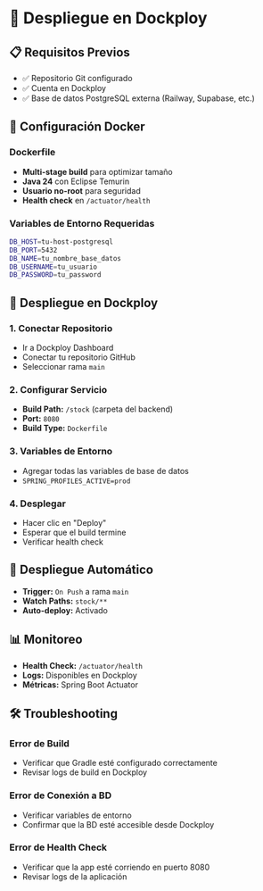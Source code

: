 # 🚀 Despliegue en Dockploy

## 📋 Requisitos Previos

- ✅ Repositorio Git configurado
- ✅ Cuenta en Dockploy
- ✅ Base de datos PostgreSQL externa (Railway, Supabase, etc.)

## 🐳 Configuración Docker

### Dockerfile
- **Multi-stage build** para optimizar tamaño
- **Java 24** con Eclipse Temurin
- **Usuario no-root** para seguridad
- **Health check** en `/actuator/health`

### Variables de Entorno Requeridas
```bash
DB_HOST=tu-host-postgresql
DB_PORT=5432
DB_NAME=tu_nombre_base_datos
DB_USERNAME=tu_usuario
DB_PASSWORD=tu_password
```

## 🚀 Despliegue en Dockploy

### 1. Conectar Repositorio
- Ir a Dockploy Dashboard
- Conectar tu repositorio GitHub
- Seleccionar rama `main`

### 2. Configurar Servicio
- **Build Path:** `/stock` (carpeta del backend)
- **Port:** `8080`
- **Build Type:** `Dockerfile`

### 3. Variables de Entorno
- Agregar todas las variables de base de datos
- `SPRING_PROFILES_ACTIVE=prod`

### 4. Desplegar
- Hacer clic en "Deploy"
- Esperar que el build termine
- Verificar health check

## 🔄 Despliegue Automático

- **Trigger:** `On Push` a rama `main`
- **Watch Paths:** `stock/**`
- **Auto-deploy:** Activado

## 📊 Monitoreo

- **Health Check:** `/actuator/health`
- **Logs:** Disponibles en Dockploy
- **Métricas:** Spring Boot Actuator

## 🛠️ Troubleshooting

### Error de Build
- Verificar que Gradle esté configurado correctamente
- Revisar logs de build en Dockploy

### Error de Conexión a BD
- Verificar variables de entorno
- Confirmar que la BD esté accesible desde Dockploy

### Error de Health Check
- Verificar que la app esté corriendo en puerto 8080
- Revisar logs de la aplicación

